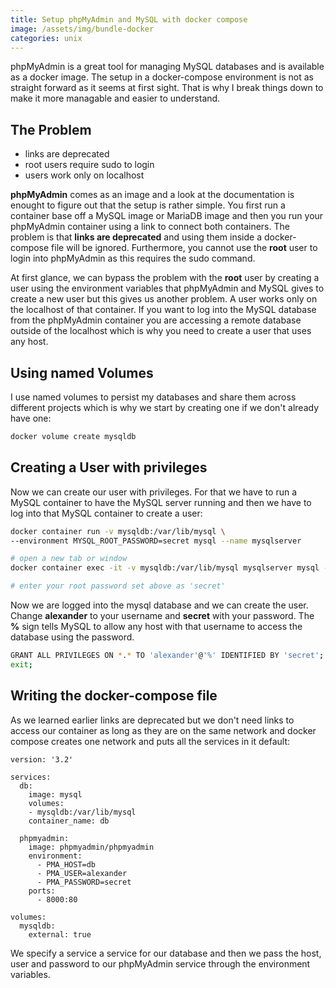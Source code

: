 ```yaml
---
title: Setup phpMyAdmin and MySQL with docker compose
image: /assets/img/bundle-docker
categories: unix
---
```


phpMyAdmin is a great tool for managing MySQL databases and is available as
a docker image. The setup in a docker-compose environment is not as straight
forward as it seems at first sight. That is why I break things down to make it
more managable and easier to understand.

## The Problem

- links are deprecated
- root users require sudo to login
- users work only on localhost

**phpMyAdmin** comes as an image and a look at the documentation is enought to
figure out that the setup is rather simple. You first run a container base off
a MySQL image or MariaDB image and then you run your phpMyAdmin container using
a link to connect both containers. The problem is that **links are deprecated**
and using them inside a docker-compose file will be ignored. Furthermore,
you cannot use the **root** user to login into phpMyAdmin as this requires the
sudo command.

At first glance, we can bypass the problem with the **root** user by creating
a user using the environment variables that phpMyAdmin and MySQL gives to create
a new user but this gives us another problem. A user works only on the localhost
of that container. If you want to log into the MySQL database from the
phpMyAdmin container you are accessing a remote database outside of the localhost
which is why you need to create a user that uses any host.

## Using named Volumes

I use named volumes to persist my databases and share them across different
projects which is why we start by creating one if we don't already have one:

```bash
docker volume create mysqldb
```

## Creating a User with privileges

Now we can create our user with privileges. For that we have to run a MySQL
container to have the MySQL server running and then we have to log into that
MySQL container to create a user:

```bash
docker container run -v mysqldb:/var/lib/mysql \
--environment MYSQL_ROOT_PASSWORD=secret mysql --name mysqlserver

# open a new tab or window
docker container exec -it -v mysqldb:/var/lib/mysql mysqlserver mysql -p

# enter your root password set above as 'secret'
```

Now we are logged into the mysql database and we can create the user. Change
**alexander** to your username and **secret** with your password. The **%**
sign tells MySQL to allow any host with that username to access the database
using the password.

```bash
GRANT ALL PRIVILEGES ON *.* TO 'alexander'@'%' IDENTIFIED BY 'secret';
exit;
```

## Writing the docker-compose file

As we learned earlier links are deprecated but we don't need links to access
our container as long as they are on the same network and docker compose
creates one network and puts all the services in it default:

```docker
version: '3.2'

services:
  db:
    image: mysql
    volumes:
    - mysqldb:/var/lib/mysql
    container_name: db

  phpmyadmin:
    image: phpmyadmin/phpmyadmin
    environment:
      - PMA_HOST=db
      - PMA_USER=alexander
      - PMA_PASSWORD=secret
    ports:
      - 8000:80

volumes:
  mysqldb:
    external: true
```

We specify a service a service for our database and then we pass the host, user
and password to our phpMyAdmin service through the environment variables.